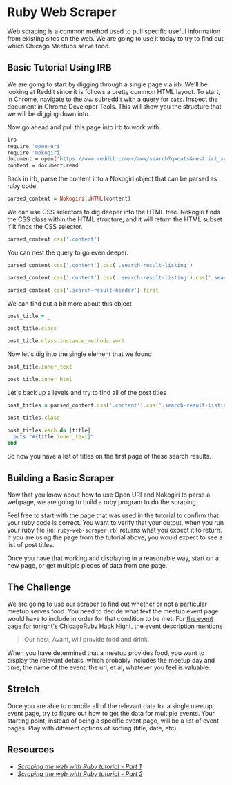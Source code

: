 # Ruby Web Scraper

Web scraping is a common method used to pull specific useful information from existing sites on the web. We are going to use it today to try to find out which Chicago Meetups serve food.

## Basic Tutorial Using IRB

We are going to start by digging through a single page via irb. We'll be looking at Reddit since it is follows a pretty common HTML layout. To start, in Chrome, navigate to the `aww` subreddit with a query for `cats`. Inspect the document in Chrome Developer Tools. This will show you the structure that we will be digging down into.

Now go ahead and pull this page into irb to work with.

```bash
irb
require 'open-uri'
require 'nokogiri'
document = open('https://www.reddit.com/r/aww/search?q=cats&restrict_sr=on&sort=relevance&t=all')
content = document.read
```

Back in irb, parse the content into a Nokogiri object that can be parsed as ruby code.
```ruby
parsed_content = Nokogiri::HTML(content) 
```

We can use CSS selectors to dig deeper into the HTML tree. Nokogiri finds the CSS class within the HTML structure, and it will return the HTML subset if it finds the CSS selector.
```ruby
parsed_content.css('.content')
```

You can nest the query to go even deeper.
```ruby
parsed_content.css('.content').css('.search-result-listing')

parsed_content.css('.content').css('.search-result-listing').css('.search-result-group').css('.contents').css('.search-result').css('.search-result-header').first

parsed_content.css('.search-result-header').first
```

We can find out a bit more about this object
```ruby
post_title = _

post_title.class

post_title.class.instance_methods.sort
```

Now let's dig into the single element that we found
```ruby
post_title.inner_text

post_title.inner_html
```

Let's back up a levels and try to find all of the post titles
```ruby
post_titles = parsed_content.css('.content').css('.search-result-listing').css('.search-result-group').css('.contents').css('.search-result').css('.search-result-header')

post_titles.class

post_titles.each do |title|
  puts "#{title.inner_text}"
end
```

So now you have a list of titles on the first page of these search results.


## Building a Basic Scraper

Now that you know about how to use Open URI and Nokogiri to parse a webpage, we are going to build a ruby program to do the scraping. 

Feel free to start with the page that was used in the tutorial to confirm that your ruby code is correct. You want to verify that your output, when you run your ruby file (ie: `ruby-web-scraper.rb`) returns what you expect it to return. If you are using the page from the tutorial above, you would expect to see a list of post titles.

Once you have that working and displaying in a reasonable way, start on a new page, or get multiple pieces of data from one page.

## The Challenge

We are going to use our scraper to find out whether or not a particular meetup serves food. You need to decide what text the meetup event page would have to include in order for that condition to be met. For [the event page for tonight's ChicagoRuby Hack Night](https://www.meetup.com/ChicagoRuby/events/249198492/), the event description mentions
> Our host, Avant, will provide food and drink.

When you have determined that a meetup provides food, you want to display the relevant details, which probably includes the meetup day and time, the name of the event, the url, et al, whatever you feel is valuable. 

## Stretch

Once you are able to compile all of the relevant data for a single meetup event page, try to figure out how to get the data for multiple events. Your starting point, instead of being a specific event page, will be a list of event pages. Play with different options of sorting (title, date, etc).

## Resources
- _[Scraping the web with Ruby tutorial - Part 1](https://www.youtube.com/watch?v=4TpBH5z8EXA)_
- _[Scraping the web with Ruby tutorial - Part 2](https://www.youtube.com/watch?v=j9MmyJrmLhI)_
